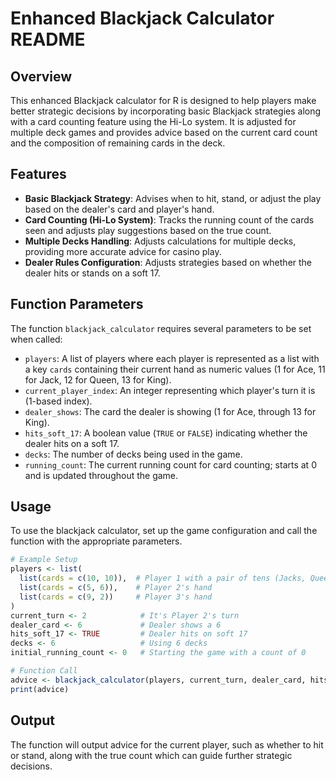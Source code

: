 # Enhanced Blackjack Calculator README

## Overview
This enhanced Blackjack calculator for R is designed to help players make better strategic decisions by incorporating basic Blackjack strategies along with a card counting feature using the Hi-Lo system. It is adjusted for multiple deck games and provides advice based on the current card count and the composition of remaining cards in the deck.

## Features
- **Basic Blackjack Strategy**: Advises when to hit, stand, or adjust the play based on the dealer's card and player's hand.
- **Card Counting (Hi-Lo System)**: Tracks the running count of the cards seen and adjusts play suggestions based on the true count.
- **Multiple Decks Handling**: Adjusts calculations for multiple decks, providing more accurate advice for casino play.
- **Dealer Rules Configuration**: Adjusts strategies based on whether the dealer hits or stands on a soft 17.

## Function Parameters
The function `blackjack_calculator` requires several parameters to be set when called:
- `players`: A list of players where each player is represented as a list with a key `cards` containing their current hand as numeric values (1 for Ace, 11 for Jack, 12 for Queen, 13 for King).
- `current_player_index`: An integer representing which player's turn it is (1-based index).
- `dealer_shows`: The card the dealer is showing (1 for Ace, through 13 for King).
- `hits_soft_17`: A boolean value (`TRUE` or `FALSE`) indicating whether the dealer hits on a soft 17.
- `decks`: The number of decks being used in the game.
- `running_count`: The current running count for card counting; starts at 0 and is updated throughout the game.

## Usage
To use the blackjack calculator, set up the game configuration and call the function with the appropriate parameters.

```r
# Example Setup
players <- list(
  list(cards = c(10, 10)),  # Player 1 with a pair of tens (Jacks, Queens, or Kings)
  list(cards = c(5, 6)),    # Player 2's hand
  list(cards = c(9, 2))     # Player 3's hand
)
current_turn <- 2            # It's Player 2's turn
dealer_card <- 6             # Dealer shows a 6
hits_soft_17 <- TRUE         # Dealer hits on soft 17
decks <- 6                   # Using 6 decks
initial_running_count <- 0   # Starting the game with a count of 0

# Function Call
advice <- blackjack_calculator(players, current_turn, dealer_card, hits_soft_17, decks, initial_running_count)
print(advice)
```
## Output

The function will output advice for the current player, such as whether to hit or stand, along with the true count which can guide further strategic decisions.

